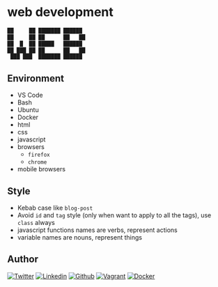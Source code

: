 # web development

```html
██     ██ ███████ ██████ 
██     ██ ██      ██   ██ 
██  █  ██ █████   ██████  
██ ███ ██ ██      ██   ██ 
 ███ ███  ███████ ██████  
```

## Environment

- VS Code
- Bash
- Ubuntu
- Docker
- html
- css
- javascript
- browsers
  - `firefox`
  - `chrome`
- mobile browsers

## Style

- Kebab case like `blog-post`
- Avoid `id` and `tag` style (only when want to apply to all the tags), use `class` always
- javascript functions names are verbs, represent actions
- variable names are nouns, represent things

## Author

<!-- twitter -->
[![Twitter](https://img.shields.io/twitter/follow/ralex_uy?style=social)](https://twitter.com/ralex_uy) <!-- linkedin --> [![Linkedin](https://img.shields.io/badge/LinkedIn-+28K-blue?style=social&logo=linkedin)](https://www.linkedin.com/in/ronald-rivero/) <!-- github --> [![Github](https://img.shields.io/github/followers/ralexrivero?style=social)](https://github.com/ralexrivero/) <!-- vagrant --> [![Vagrant](https://img.shields.io/static/v1?label=&message=Vagrant%20Profile&color=1868F2&logo=vagrant&labelColor=2F333A)](https://app.vagrantup.com/ralexrivero) <!-- docker --> [![Docker](https://img.shields.io/static/v1?label=&message=Docker%20Profile&color=2496ED&logo=Docker&labelColor=2F333A)](https://hub.docker.com/u/ralexrivero)

